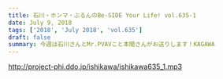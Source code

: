 ```yaml
---
title: 石川・ホンマ・ぶるんのBe-SIDE Your Life! vol.635-1
date: July 9, 2018
tags: ['2018', 'July 2018', 'vol.635']
draft: false
summary: 今週は石川さんとMr.PVAVこと本間さんがお送りします！KAGAWA
---
```


http://project-phi.ddo.jp/ishikawa/ishikawa635_1.mp3